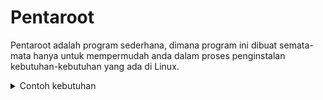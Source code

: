# Pentaroot
Pentaroot adalah program sederhana, dimana program ini dibuat semata-mata hanya untuk mempermudah anda dalam proses penginstalan kebutuhan-kebutuhan yang ada di Linux.
<details>
<summary>Contoh kebutuhan</summary>
- [x] Fcrackzip
- [x] GoldenEye
- [x] Ip Tracer
- [x] Nmap
- [x] Oh My Zsh
- [x] Pwnloris
- [x] Python3
- [x] Redhawk
- [x] Rockyou
- [x] Xerxes
</details>
